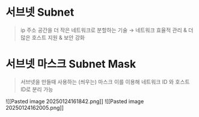 # 서브넷 Subnet
> ip 주소 공간을 더 작은 네트워크로 분할하는 기술
 → 네트워크 효율적 관리 & 더 많은 호스트 지원 & 보안 강화

# 서브넷 마스크 Subnet Mask
> 서브넷을 만들때 사용하는 (씌우는) 마스크
> 이를 이용해 네트워크 ID 와 호스트 ID로 분리 가능

![[Pasted image 20250124161842.png]]
![[Pasted image 20250124162005.png]]

